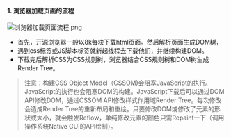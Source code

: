 
#### 1. 浏览器加载页面的流程
![浏览器加载页面流程.png](https://upload-images.jianshu.io/upload_images/16548108-68f47fd2777d92e3.png?imageMogr2/auto-orient/strip%7CimageView2/2/w/1240)

- 首先，开源浏览器一般以8k每块下载html页面。然后解析页面生成DOM树，
- 遇到css标签或JS脚本标签就新起线程去下载他们，并继续构建DOM。
- 下载完后解析CSS为CSS规则树，浏览器结合CSS规则树和DOM树生成Render Tree。

> 注意：构建CSS Object Model（CSSOM)会阻塞JavaScript的执行。JavaScript的执行也会阻塞DOM的构建。JavaScript下载后可以通过DOM API修改DOM，通过CSSOM API修改样式作用域Render Tree。每次修改会造成Render Tree的重新布局和重绘。只要修改DOM或修改了元素的形状或大小，就会触发Reflow，单纯修改元素的颜色只需Repaint一下（调用操作系统Native GUI的API绘制）。

